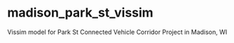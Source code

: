 # madison_park_st_vissim
Vissim model for Park St Connected Vehicle Corridor Project in Madison, WI
